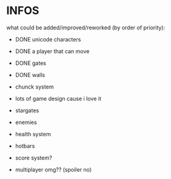 # INFOS

what could be added/improved/reworked (by order of priority):

- DONE unicode characters
- DONE a player that can move
- DONE gates
- DONE walls

- chunck system
- lots of game design cause i love it
- stargates
- enemies
- health system
- hotbars
- score system?
- multiplayer omg?? (spoiler no)
